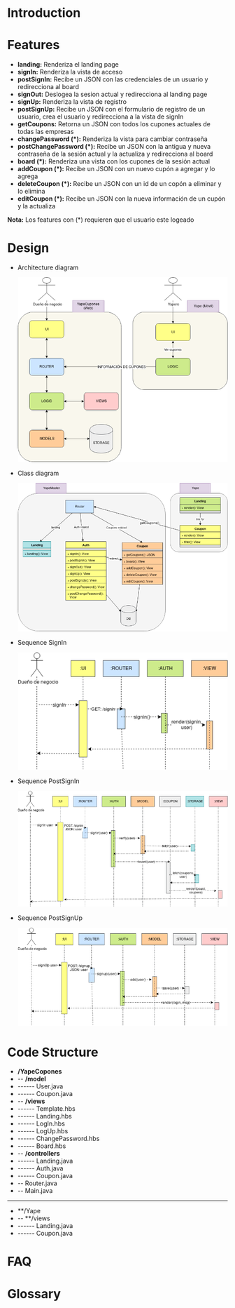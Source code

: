 # Introduction

# Features

- **landing:** Renderiza el landing page
- **signIn:** Renderiza la vista de acceso
- **postSignIn:** Recibe un JSON con las credenciales de un usuario y redirecciona al board
- **signOut:** Deslogea la sesion actual y redirecciona al landing page
- **signUp:** Renderiza la vista de registro
- **postSignUp:** Recibe un JSON con el formulario de registro de un usuario, crea el usuario y redirecciona a la vista de signIn
- **getCoupons:** Retorna un JSON con todos los cupones actuales de todas las empresas
- **changePassword (*):** Renderiza la vista para cambiar contraseña
- **postChangePassword (*):** Recibe un JSON con la antigua y nueva contraseña de la sesión actual y la actualiza y redirecciona al board
- **board (*):** Renderiza una vista con los cupones de la sesión actual
- **addCoupon (*):** Recibe un JSON con un nuevo cupón a agregar y lo agrega
- **deleteCoupon (*):** Recibe un JSON con un id de un copón a eliminar y lo elimina
- **editCoupon (*):** Recibe un JSON con la nueva información de un cupón y la actualiza

**Nota:** Los features con (*) requieren que el usuario este logeado

# Design

- Architecture diagram

    ![](./diagrams/Architecture-Diagram.png)
    
- Class diagram

    ![](./diagrams/Class-Diagram.png)

- Sequence SignIn

    ![](./diagrams/Sequence-SignIn.png)

- Sequence PostSignIn

    ![](./diagrams/Sequence-PostSignIn.png)

- Sequence PostSignUp

    ![](./diagrams/Sequence-PostSignUp.png)

# Code Structure

- **/YapeCopones**
- -- **/model**
- ------ User.java
- ------ Coupon.java
- -- **/views**
- ------ Template.hbs
- ------ Landing.hbs
- ------ LogIn.hbs
- ------ LogUp.hbs
- ------ ChangePassword.hbs
- ------ Board.hbs
- -- **/controllers**
- ------ Landing.java
- ------ Auth.java
- ------ Coupon.java
- -- Router.java
- -- Main.java
- ----------------
- **/Yape
- -- **/views
- ------ Landing.java
- ------ Coupon.java

# FAQ

# Glossary